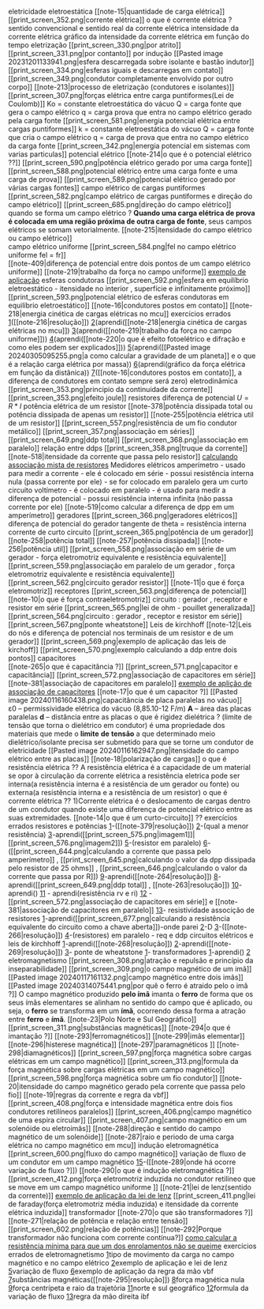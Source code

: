  
eletricidade
	eletroestática
		[[note-15|quantidade de carga elétrica]]
		[[print_screen_352.png|corrente elétrica]]
			 o que é corrente elétrica ?
			 sentido convencional e sentido real da corrente elétrica
			 intensidade da corrente elétrica
			 gráfico da intensidade da corrente elétrica em função do tempo
		eletrização
			 [[print_screen_330.png|por atrito]]
			 [[print_screen_331.png|por contanto]]
			 por indução
				 [[Pasted image 20231201133941.png|esfera descarregada sobre isolante e bastão indutor]]
				 [[print_screen_334.png|esferas iguais e descarregas em contato]]
				 [[print_screen_349.png|condutor completamente envolvido por outro corpo]] 
		[[note-213|processo de eletrização (condutores e isolantes)]]
		[[print_screen_307.png|forças elétrica entre carga puntiformes(Lei de Coulomb)]]
			Ko = constante eletroestática do vácuo
			Q = carga fonte que gera o campo elétrico
			q = carga prova que entra no campo elétrico gerado pela carga fonte
		[[print_screen_581.png|energia potencial elétrica entre cargas puntiformes]]
			k = constante eletroestática do vácuo
			Q = carga fonte que cria o campo elétrico
			q = carga de prova que entra no campo elétrico da carga fonte
		[[print_screen_342.png|energia potencial em sistemas com varias particulas]]
		potencial elétrico
			[[note-214|o que é o potencial elétrico ??]]
			[[print_screen_590.png|potência elétrico gerado por uma carga fonte]]
			[[print_screen_588.png|potencial elétrico entre uma carga fonte e uma carga de prova]]
			[[print_screen_589.png|potencial elétrico gerado por várias cargas fontes]]
		campo elétrico de cargas puntiformes
			[[print_screen_582.png|campo elétrico de cargas puntiformes e direção do campo elétrico]]
			[[print_screen_685.png|direção do campo elétrico]]
			quando se forma um campo elétrico ?
				**Quando uma carga elétrica de prova é colocada em uma região próxima de outra carga de fonte**, seus campos elétricos se somam vetorialmente.
			[[note-215|itensidade do campo elétrico ou campo elétrico]]		 
		campo elétrico uniforme
			 [[print_screen_584.png|fel no campo elétrico uniforme fel = fr]]  
			 [[note-409|diferença de potencial entre dois pontos de um campo elétrico uniforme]]
			 [[note-219|trabalho da força no campo uniforme]]
				 [exemplo de aplicação](https://www.qconcursos.com/questoes-militares/questoes/b1dd845b-01)
		esferas condutoras
			[[print_screen_592.png|esfera em equilíbrio eletroestático - itensidade no interior , superfície e infinitamente próximo]]
			[[print_screen_593.png|potencial elétrico de esferas condutoras em equilíbrio eletroestático]]
			[[note-16|condutores postos em contato]]
		[[note-218|energia cinética de cargas elétricas no mcu]]
		exercícios errados
			[1](https://www.qconcursos.com/questoes-militares/questoes/a78fbe07-6b)([[note-216|resolução]])
			[2](https://www.qconcursos.com/questoes-militares/questoes/b1e6d2f1-01)(aprendi([[note-218|energia cinética de cargas elétricas no mcu]])
			[3](https://www.qconcursos.com/questoes-militares/questoes/b1dd845b-01)(aprendi([[note-219|trabalho da força no campo uniforme]]))
			[4](https://www.qconcursos.com/questoes-militares/questoes/8d1cc789-f3)(aprendi([[note-220|o que é efeito fotoelétrico e difração e como eles podem ser explicados]]))
			[5](https://www.qconcursos.com/questoes-militares/questoes/8d05dce4-f3)(aprendi([[Pasted image 20240305095255.png|a como calcular a gravidade de um planeta]] e o que é a relação carga elétrica por massa))
			[6](https://www.qconcursos.com/questoes-militares/questoes/2145673f-4d)(aprendi(gráfico da força elétrica em função da distânica))
			[7](https://www.qconcursos.com/questoes-militares/questoes/67fdfca5-86)([[note-16|condutores postos em contato]], a diferença de condutores em contato sempre será zero)
	eletrodinâmica
		[[print_screen_353.png|principio da continuidade da corrente]]
		[[print_screen_353.png|efeito joule]]
		resistores
			diferença de potencial
				 $U=R*I$
			potência elétrica de um resistor
				[[note-378|potência dissipada total ou potência dissipada de apenas um resistor]]
				[[note-255|potência elétrica util de um resistor]]
			[[print_screen_557.png|resistência de um fio condutor metálico]]
			[[print_screen_357.png|associação em séries]]
				[[print_screen_649.png|ddp total]]
			[[print_screen_368.png|associação em paralelo]]
				 relação entre ddps
				 [[print_screen_358.png|truque da corrente]]
				 [[note-518|itensidade da corrente que passa pelo resistor]]
			[calculando associação mista de resistores](http://www.brawnexercicios.com.br/2015/12/exercicio-resolvido-resistencia-equivalente-circuito-2.html)
			Medidores elétricos
				 amperímetro
					 - usado para medir a corrente
					 - ele é colocado em série
					 - possui resistência interna nula (passa corrente por ele)
					 - se for colocado em paralelo gera um curto circuito
				 voltímetro
					 - é colocado em paralelo
					 - é usado para medir a diferença de potencial
					 - possui resistência interna infinita (não passa corrente por ele) 
			[[note-519|como calcular a diferença de dpp em um amperímetro]]
		geradores
			 [[print_screen_366.png|geradores elétricos]]
				 diferença de potencial do gerador
				 tangente de theta = resistência interna
				 corrente de curto circuito
			 [[print_screen_365.png|potência de um gerador]]
				 [[note-258|potência total]]
				 [[note-257|potência dissipada]]
				 [[note-256|potência util]]
			 [[print_screen_558.png|associação em série de um gerador - força eletromotriz equivalente e resistência equivalente]]
			 [[print_screen_559.png|associação em paralelo de um gerador , força eletromotriz equivalente e resistência equivalente]]
			 [[print_screen_562.png|circuito gerador resistor]]
			 [[note-11|o que é força eletromotriz]]
		receptores
			 [[print_screen_563.png|diferença de potencial]]
			 [[note-10|o que é força contraeletromotriz]]
		circuito : gerador , receptor e resistor em série
			 [[print_screen_565.png|lei de ohm - pouillet generalizada]]
			 [[print_screen_564.png|circuito : gerador , receptor e resistor em série]]
			[[print_screen_567.png|ponte wheatstone]]
		Leis de kirchhoff
			[[note-12|Leis do nós e diferença de potencial nos terminais de um resistor e de um gerador]]
			[[print_screen_569.png|exemplo de aplicação das leis de kirchoff]]
			[[print_screen_570.png|exemplo calculando a ddp entre dois pontos]]
		capacitores                                                                                               
			 [[note-265|o que é capacitância ?]]
			 [[print_screen_571.png|capacitor e capacitância]]
			 [[print_screen_572.png|associação de capacitores em série]]
			 [[note-381|associação de capacitores em paralelo]]
			 [exemplo de aplição de associação de capacitores](https://www.youtube.com/watch?v=b1hz1FxEHtE)
			 [[note-17|o que é um capacitor ?]]
			[[Pasted image 20240116160438.png|capacitância de placa paralelas no vácuo]]
				 ε0 – permissividade elétrica do vácuo (8,85.10-12 F/m)
				**A** – área das placas paralelas
				**d** – distância entre as placas
			o que é rigidez dielétrica ?
				 (limite de tensão que torna o dielétrico em condutor)
				é uma propriedade dos materiais que mede o **limite** **de** **tensão** a que determinado meio dielétrico/isolante precisa ser submetido para que se torne um condutor de eletricidade
			[[Pasted image 20240116162947.png|itensidade do campo elétrico entre as placas]]
			[[note-18|polarização de cargas]]
		o que é resistência elétrica ??
				 A resistência elétrica é a capacidade de um material se opor à circulação da corrente elétrica 
				 a resistência eletrica pode ser interna(a resistência interna é a resistência de um gerador ou fonte) ou externa(a resistência interna e a resistência de um resistor)
		o que é corrente elétrica ??
			1)Corrente elétrica é o deslocamento de cargas dentro de um condutor quando existe uma diferença de potencial elétrico entre as suas extremidades.
	    [[note-14|o que é um curto-circuito]] ??
		exercícios errados
			resistores e potências
				[1](https://www.qconcursos.com/questoes-militares/questoes/a7798860-6b)-([[note-379|resolução]])
				[2](https://www.qconcursos.com/questoes-militares/questoes/b1ecf03f-01)-(qual a menor resistência)
				[3](https://www.qconcursos.com/questoes-militares/questoes/465ed90d-49)-aprendi([[print_screen_575.png|imagem1]]|[[print_screen_576.png|imagem2]])
				[5](https://www.qconcursos.com/questoes-militares/questoes/4640622e-49)-(resistor em paralelo)
				[6](https://www.qconcursos.com/questoes-militares/questoes/8d3e1417-f3)-([[print_screen_644.png|calculando a corrente que passa pelo amperímetro]] , [[print_screen_645.png|calculando o valor da dpp dissipada pelo resistor de 25 ohms]] , [[print_screen_646.png|calculando o valor da corrente que passa por R]])
				[9](https://www.qconcursos.com/questoes-militares/questoes/d7249a98-4b)-aprendi([[note-264|resolução]])
				[8](https://www.qconcursos.com/questoes-militares/questoes/263a23ae-4e)-aprendi([[print_screen_649.png|ddp total]] , [[note-263|resolução]])
				[10](https://www.qconcursos.com/questoes-militares/questoes/fd67496b-f8)-aprendi()
				[11](https://www.qconcursos.com/questoes-militares/questoes/a23ed393-55) - aprendi(resistência rv e ri)
				[12](https://www.qconcursos.com/questoes-militares/questoes/d6fc612e-4b) - [[print_screen_572.png|associação de capacitores em série]] e	[[note-381|associação de capacitores em paralelo]]
				[13](https://www.qconcursos.com/questoes-militares/questoes/4dcaec1f-42)- resistividade
			associção de resistores
				[1](https://www.qconcursos.com/questoes-militares/questoes/a7816122-6b)-aprendi([[print_screen_677.png|calculando a resistência equivalente do circuito como a chave aberta]])-onde parei
				[2](https://www.qconcursos.com/questoes-militares/questoes/cef03352-0d)-D
				[3](https://www.qconcursos.com/questoes-militares/questoes/a24b4e0c-55)-([[note-266|resolução]])
				[4](https://www.qconcursos.com/questoes-militares/questoes/19a794ab-45)-(resistores) em paralelo - req e ddp
			circuitos elétricos e leis de kirchhoff
				[1](https://www.qconcursos.com/questoes-militares/questoes/dfd2dc22-55)-aprendi([[note-268|resolução]])
				[2](https://www.qconcursos.com/questoes-militares/questoes/a6459b3e-55)-aprendi([[note-269|resolução]])
				[3](https://www.qconcursos.com/questoes-militares/questoes/fbdcde7b-a0)-
			ponte de wheatstone
				[1](https://www.qconcursos.com/questoes-militares/questoes/9d3a0063-50)-
			transformadores	
				[1](https://www.qconcursos.com/questoes-militares/questoes/d733cbaf-4b)-aprendi()
				[2](https://www.qconcursos.com/questoes-militares/questoes/9d5467c1-50)
	eletromagnetismo
		[[print_screen_308.png|atração e repulsão e princípio da inseparabilidade]]
		[[print_screen_309.png|o campo magnético de um imã]]
		[[Pasted image 20240117161132.png|campo magnético entre dois imãs]]
		[[Pasted image 20240314075441.png|por quê o ferro é atraido pelo o imâ ?]]
			 O campo magnético produzido **pelo ímã** imanta o **ferro** de forma que os seus ímãs elementares se alinham no sentido do campo que é aplicado, ou seja, o **ferro** se transforma em um **ímã**, ocorrendo dessa forma a atração entre **ferro** e **ímã**.
		[[note-23|Polo Norte e Sul Geográfico]]
		[[print_screen_311.png|substâncias magnéticas]]
			 [[note-294|o que é imantação ?]]
			 [[note-293|ferromagnéticos]]
			 [[note-299|imãs elementar]]
			 [[note-296|histerese magnética]]
			 [[note-297|paramagnéticos ]]
			 [[note-298|diamagnéticos]]
		[[print_screen_597.png|força magnética sobre cargas elétricas em um campo magnético]]
			[[print_screen_313.png|formula da força magnética sobre cargas elétricas em um campo magnético]]
		[[print_screen_598.png|força magnética sobre um fio condutor]]
		[[note-20|itensidade do campo magnético gerado pela corrente que passa pelo fio]]
		[[note-19|regras da corrente e regra da vbf]] 
		[[print_screen_408.png|força e intensidade magnética entre dois fios condutores retilíneos paralelos]]
		[[print_screen_406.png|campo magnético de uma espira circular]]
		[[print_screen_407.png|campo magnético em um solenóide ou eletroimãs]]
			[[note-288|direção e sentido do campo magnético de um solenóide]]
		[[note-287|raio e periodo de uma carga elétrica no campo magnético em mcu]]
		indução eletromagnética
			[[print_screen_600.png|fluxo do campo magnético]]
				variação de fluxo de um condutor em um campo magnético
					[15](https://www.qconcursos.com/questoes-militares/questoes/9d6186a8-50)-([[note-289|onde há ocorre variação de fluxo ?]])
			[[note-290|o que é indução eletromagnética ?]]
			[[print_screen_412.png|força eletromotriz induzida no condutor retilíneo que se move em um campo magnético uniforme ]]
			[[note-21|lei de lenz(sentido da corrente)]]
				[exemplo de aplicação da lei de lenz](https://www.qconcursos.com/questoes-militares/questoes/2131c90c-4d)
			[[print_screen_411.png|lei de faraday(força eletromotriz média induzida) e itensidade da corrente elétrica induzida]]
		transformador
			[[note-270|o que são transformadores ?]]
			[[note-271|relação de potência e relação entre tensão]]
			[[print_screen_602.png|relação de potências]]
			[[note-292|Porque transformador não funciona com corrente contínua?]]
			[como calcular a resistência mínima para que um dos enrolamentos não se queime](https://www.qconcursos.com/questoes-militares/questoes/d733cbaf-4b)
		exercícios errados de eletromagnetismo
			[1](https://www.qconcursos.com/questoes-militares/questoes/5b3cd502-16)tipo de movimento da carga no campo magnético e no campo elétrico
			[2](https://www.qconcursos.com/questoes-militares/questoes/2131c90c-4d)exemplo de aplicação e lei de lenz
			[5](https://www.qconcursos.com/questoes-militares/questoes/d7098fc6-4b)variação de fluxo
			[6](https://www.qconcursos.com/questoes-militares/questoes/47b8eef5-8d)exemplo de aplicação da regra da mão vbf
			[7](https://www.qconcursos.com/questoes-militares/questoes/67e44517-86)substâncias magnéticas([[note-295|resolução]])
			[8](https://www.qconcursos.com/questoes-militares/questoes/18aadb65-b0)força magnética nula
			[9](https://www.qconcursos.com/questoes-militares/questoes/202c1a29-66)força centrípeta e raio da trajetória
			[11](https://www.qconcursos.com/questoes-militares/questoes/dfe8720a-55)norte e sul geográfico
			[12](https://www.qconcursos.com/questoes-militares/questoes/ae489780-55)formula da variação de fluxo
		    [13](https://www.qconcursos.com/questoes-militares/questoes/a25cf891-55)regra da mão direita ibf


